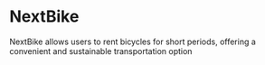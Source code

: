 # NextBike
NextBike allows users to rent bicycles for short periods, offering a convenient and sustainable transportation option
